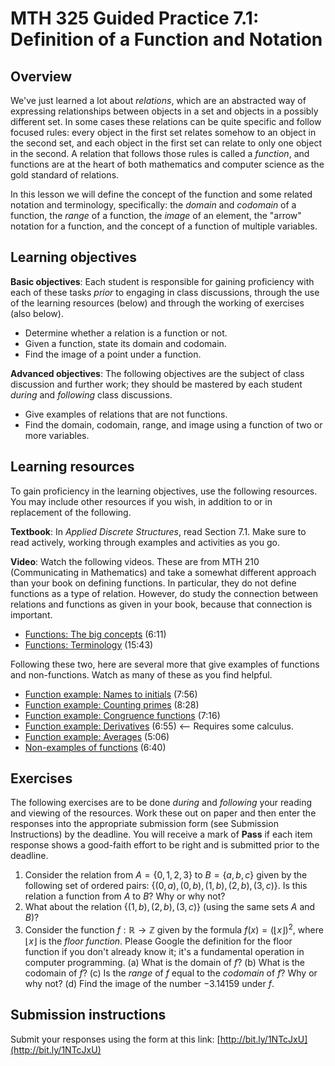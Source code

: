 # MTH 325 Guided Practice 7.1: Definition of a Function and Notation

## Overview

We've just learned a lot about _relations_, which are an abstracted way of expressing relationships between objects in a set and objects in a possibly different set. In some cases these relations can be quite specific and follow focused rules: every object in the first set relates somehow to an object in the second set, and each object in the first set can relate to only one object in the second. A relation that follows those rules is called a _function_, and functions are at the heart of both mathematics and computer science as the gold standard of relations. 

In this lesson we will define the concept of the function and some related notation and terminology, specifically: the _domain_ and _codomain_ of a function, the _range_ of a function, the _image_ of an element, the "arrow" notation for a function, and the concept of a function of multiple variables. 

## Learning objectives

__Basic objectives__: Each student is responsible for gaining proficiency with each of these tasks _prior_ to engaging in class discussions, through the use of the learning resources (below) and through the working of exercises (also below). 

+ Determine whether a relation is a function or not. 
+ Given a function, state its domain and codomain. 
+ Find the image of a point under a function. 

__Advanced objectives__: The following objectives are the subject of class discussion and further work; they should be mastered by each student _during_ and _following_ class discussions. 

+ Give examples of relations that are not functions. 
+ Find the domain, codomain, range, and image using a function of two or more variables. 

## Learning resources 

To gain proficiency in the learning objectives, use the following resources. You may include other resources if you wish, in addition to or in replacement of the following. 

__Textbook__: In _Applied Discrete Structures_, read Section 7.1. Make sure to read actively, working through examples and activities as you go. 

__Video__: Watch the following videos. These are from MTH 210 (Communicating in Mathematics) and take a somewhat different approach than your book on defining functions. In particular, they do not define functions as a type of relation. However, do study the connection between relations and functions as given in your book, because that connection is important. 

+ [Functions: The big concepts](https://youtu.be/PZFU3JC3Plo) (6:11)
+ [Functions: Terminology](https://youtu.be/3rpl_HGcUIs) (15:43) 

Following these two, here are several more that give examples of functions and non-functions. Watch as many of these as you find helpful. 

+ [Function example: Names to initials](https://youtu.be/Aii47Dz7YF4) (7:56) 
+ [Function example: Counting primes](https://youtu.be/fSdFpxzjrlw) (8:28) 
+ [Function example: Congruence functions](https://youtu.be/k7AXRLFZ320) (7:16)
+ [Function example: Derivatives](https://youtu.be/5Nz8C0BaqQ4) (6:55) <-- Requires some calculus. 
+ [Function example: Averages](https://youtu.be/o3R5XBOAiTU) (5:06) 
+ [Non-examples of functions](https://youtu.be/ufG5dCKszOs) (6:40) 

## Exercises

The following exercises are to be done _during_ and _following_ your reading and viewing of the resources. Work these out on paper and then enter the responses into the appropriate submission form (see Submission Instructions) by the deadline. You will receive a mark of __Pass__ if each item response shows a good-faith effort to be right and is submitted prior to the deadline. 

1. Consider the relation from $A = \{0, 1, 2, 3\}$ to $B = \{ a, b, c\}$ given by the following set of ordered pairs: $\{(0, a), (0, b), (1, b), (2, b), (3, c)\}$. Is this relation a function from $A$ to $B$? Why or why not? 
2. What about the relation $\{(1, b), (2, b), (3, c)\}$ (using the same sets $A$ and $B$)? 
3. Consider the function $f: \mathbb{R} \rightarrow \mathbb{Z}$ given by the formula $f(x) = (\lfloor x \rfloor)^2$, where $\lfloor x \rfloor$ is the _floor function_. Please Google the definition for the floor function if you don't already know it; it's a fundamental operation in computer programming. 
    (a) What is the domain of $f$? 
    (b) What is the codomain of $f$? 
    (c) Is the _range_ of $f$ equal to the _codomain_ of $f$? Why or why not? 
    (d) Find the image of the number $-3.14159$ under $f$. 


## Submission instructions

Submit your responses using the form at this link: [http://bit.ly/1NTcJxU](http://bit.ly/1NTcJxU)